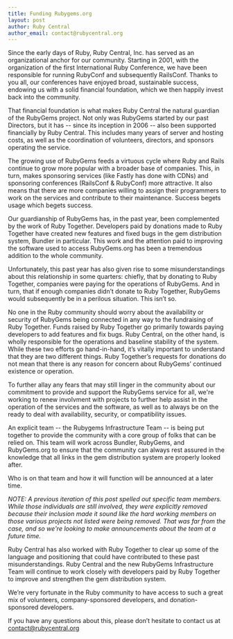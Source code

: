 ```yaml
---
title: Funding Rubygems.org
layout: post
author: Ruby Central
author_email: contact@rubycentral.org
---
```


Since the early days of Ruby, Ruby Central, Inc. has served as an organizational anchor for our community. Starting in 2001, with the organization of the first International Ruby Conference, we have been responsible for running RubyConf and subsequently RailsConf. Thanks to you all, our conferences have enjoyed broad, sustainable success, endowing us with a solid financial foundation, which we then happily invest back into the community.

That financial foundation is what makes Ruby Central the natural guardian of the RubyGems project. Not only was RubyGems started by our past Directors, but it has -- since its inception in 2006 -- also been supported financially by Ruby Central. This includes many years of server and hosting costs, as well as the coordination of volunteers, directors, and sponsors operating the service.

The growing use of RubyGems feeds a virtuous cycle where Ruby and Rails continue to grow more popular with a broader base of companies. This, in turn, makes sponsoring services (like Fastly has done with CDNs) and sponsoring conferences (RailsConf & RubyConf) more attractive. It also means that there are more companies willing to assign their programmers to work on the services and contribute to their maintenance. Success begets usage which begets success.

Our guardianship of RubyGems has, in the past year, been complemented by the work of Ruby Together. Developers paid by donations made to Ruby Together have created new features and fixed bugs in the gem distribution system, Bundler in particular. This work and the attention paid to improving the software used to access RubyGems.org has been a tremendous addition to the whole community.

Unfortunately, this past year has also given rise to some misunderstandings about this relationship in some quarters: chiefly, that by donating to Ruby Together, companies were paying for the operations of RubyGems. And in turn, that if enough companies didn’t donate to Ruby Together, RubyGems would subsequently be in a perilous situation. This isn’t so.

No one in the Ruby community should worry about the availability or security of RubyGems being connected in any way to the fundraising of Ruby Together. Funds raised by Ruby Together go primarily towards paying developers to add features and fix bugs. Ruby Central, on the other hand, is wholly responsible for the operations and baseline stability of the system. While these two efforts go hand-in-hand, it’s vitally important to understand that they are two different things. Ruby Together’s requests for donations do not mean that there is any reason for concern about RubyGems’ continued existence or operation.

To further allay any fears that may still linger in the community about our commitment to provide and support the RubyGems service for all, we're working to renew involvment with projects to further help assist in the operation of the services and the software, as well as to always be on the ready to deal with availability, security, or compatibility issues.

An explicit team -- the Rubygems Infrastructure Team -- is being put together to provide the community with a core group of folks that can be relied on. This team will work across Bundler, RubyGems, and RubyGems.org to ensure that the community can always rest assured in the knowledge that all links in the gem distribution system are properly looked after.

Who is on that team and how it will function will be announced at a later time.

_NOTE: A previous iteration of this post spelled out specific team members. While those individuals are still involved, they were explicitly removed because their inclusion made it sound like the hard working members on those various projects not listed were being removed. That was far from the case, and so we're looking to make announcements about the team at a future time._

Ruby Central has also worked with Ruby Together to clear up some of the language and positioning that could have contributed to these past misunderstandings. Ruby Central and the new RubyGems Infrastructure Team will continue to work closely with developers paid by Ruby Together to improve and strengthen the gem distribution system.

We’re very fortunate in the Ruby community to have access to such a great mix of volunteers, company-sponsored developers, and donation-sponsored developers.

If you have any questions about this, please don’t hesitate to contact us at [contact@rubycentral.org](mailto:contact@rubycentral.org)


